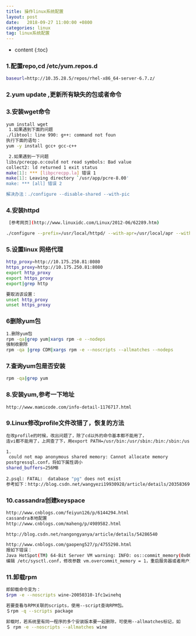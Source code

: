 ```yaml
---
title: 操作linux系统配置
layout: post
date:   2018-09-27 11:00:00 +0800
categories: linux
tag: linux系统配置
---
```


* content
{:toc}

### 1.配置repo,cd /etc/yum.repos.d

``` bash
baseurl=http://10.35.28.5/repos/rhel-x86_64-server-6.7.z/
```

### 2.yum update ,更新所有缺失的包或者命令 



### 3.安装wget命令

``` bash
yum install wget
 1.如果遇到下面的问题
./libtool: line 990: g++: command not foun
执行下面的语句：
yum -y install gcc+ gcc-c++

 2.如果遇到一下问题
libs/pcrecpp.o:could not read symbols: Bad value
collect2: ld returned 1 exit status
make[1]: *** [libpcrecpp.la] 错误 1
make[1]: Leaving directory `/usr/app/pcre-8.00'
make: *** [all] 错误 2

解决办法：./configure --disable-shared --with-pic   
```


### 4.安装httpd

``` bash
 [参考网页](http://www.linuxidc.com/Linux/2012-06/62289.htm)

./configure --prefix=/usr/local/httpd/ --with-apr=/usr/local/apr --with-apr-util=/usr/local/apr-util/ -with-pcre=/usr/local/pcre/
```


### 5.设置linux 网络代理

``` bash
http_proxy=http://10.175.250.81:8080
https_proxy=http://10.175.250.81:8080
export http_proxy
export https_proxy
export|grep http

要取消该设置：
unset http_proxy
unset https_proxy
```

### 6删除yum包

``` bash
1.删除yum包
rpm -qa|grep yum|xargs rpm -e --nodeps
强制收删除
rpm -qa |grep CDM|xargs rpm -e --noscripts --allmatches --nodeps
```



### 7.查询yum包是否安装
``` bash
rpm -qa|grep yum
```
### 8.安装yum,参考一下地址
``` bash
http://www.mamicode.com/info-detail-1176717.html
```

### 9.Linux修改profile文件改错了，恢复的方法
``` bash
在改profile的时候，改出问题了，除了cd以外的命令基本都不能用了，
连vi都不能用了，上网查了下，用export PATH=/usr/bin:/usr/sbin:/bin:/sbin:/usr/X11R6/bin

1.
 could not map anonymous shared memory: Cannot allocate memory
postgressql.conf，将如下属性调小
shared_buffers=256MB
     
2.psql: FATAL:  database "pg" does not exist
参考如下：http://blog.csdn.net/wangyezi19930928/article/details/20358369
```
###  10.cassandra创建keyspace
``` bash
http://www.cnblogs.com/feiyun126/p/6144294.html
cassandra本地配置
http://www.cnblogs.com/maheng/p/4989582.html

http://blog.csdn.net/nangongyanya/article/details/54286540

http://www.cnblogs.com/gaopeng527/p/4755298.html
报如下错误：
Java HotSpot(TM) 64-Bit Server VM warning: INFO: os::commit_memory(0x00000000cba00000, 878706688, 0) failed; error='Cannot allocate memory' (errno=12)
编辑 /etc/sysctl.conf，修改参数 vm.overcommit_memory = 1，重启服务器或者用户重新登录
```
### 11.卸载rpm  
``` bash
即卸载命令变为：
$rpm -e --noscripts wine-20050310-1fc1winehq

若要查看与RPM关联的scripts，使用--script查询RPM包。
＄rpm -q --scripts package

卸载时，若系统里有同一程序的多个安装版本要一起删除，可使用--allmatches标记，如
＄ rpm -e --noscripts --allmatches wine
```






